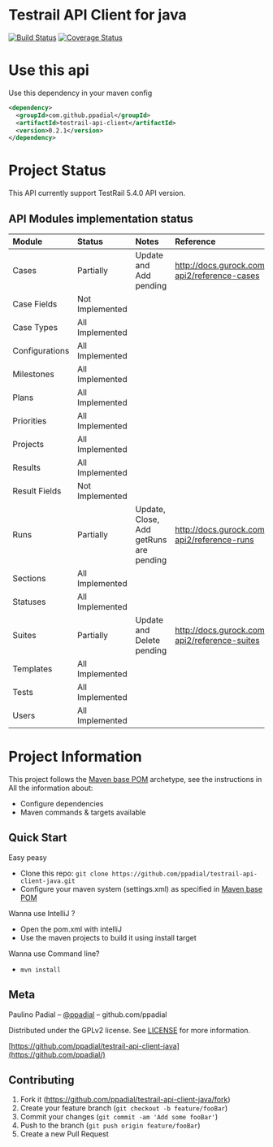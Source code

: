 # Testrail API Client for java
[![Build Status](https://travis-ci.org/ppadial/testrail-api-client-java.svg?branch=master)]((https://travis-ci.org/ppadial/testrail-api-client-java.svg?branch=master)](https://travis-ci.org/ppadial/testrail-api-client-java))
[![Coverage Status](https://coveralls.io/repos/github/ppadial/testrail-api-client-java/badge.svg?branch=master)](https://coveralls.io/github/ppadial/testrail-api-client-java?branch=master)

# Use this api

Use this dependency in your maven config
```xml
<dependency>
  <groupId>com.github.ppadial</groupId>
  <artifactId>testrail-api-client</artifactId>
  <version>0.2.1</version>
</dependency>
```


# Project Status
This API currently support TestRail 5.4.0 API version.

## API Modules implementation status
| Module          | Status          | Notes | Reference |
| :---            | :----           | :---        | :--- |
| Cases           | Partially       | Update and Add pending | http://docs.gurock.com/testrail-api2/reference-cases |
| Case Fields     | Not Implemented | | |
| Case Types      | All Implemented | | |
| Configurations  | All Implemented | | |
| Milestones      | All Implemented | | |
| Plans           | All Implemented | | |
| Priorities      | All Implemented | | |
| Projects        | All Implemented | | |
| Results         | All Implemented | | |
| Result Fields   | Not Implemented | | |
| Runs            | Partially       | Update, Close, Add getRuns are pending | http://docs.gurock.com/testrail-api2/reference-runs |
| Sections        | All Implemented | | |
| Statuses        | All Implemented | | |
| Suites          | Partially       | Update and Delete pending | http://docs.gurock.com/testrail-api2/reference-suites |
| Templates       | All Implemented | | |
| Tests           | All Implemented | | |
| Users           | All Implemented | | |



# Project Information

This project follows the [Maven base POM](https://github.com/ppadial/mavenbase) archetype, see the instructions in 
All the information about:
* Configure dependencies
* Maven commands & targets available

## Quick Start

Easy peasy
* Clone this repo: `git clone https://github.com/ppadial/testrail-api-client-java.git`
* Configure your maven system (settings.xml) as specified in [Maven base POM](https://github.com/ppadial/mavenbase)

Wanna use IntelliJ ?
* Open the pom.xml with intelliJ
* Use the maven projects to build it using install target

Wanna use Command line?
* `mvn install`

## Meta

Paulino Padial – [@ppadial](https://github.com/ppadial) – github.com/ppadial

Distributed under the GPLv2 license. See [LICENSE](LICENSE) for more information.

[https://github.com/ppadial/testrail-api-client-java](https://github.com/ppadial/)

## Contributing

1. Fork it (<https://github.com/ppadial/testrail-api-client-java/fork>)
2. Create your feature branch (`git checkout -b feature/fooBar`)
3. Commit your changes (`git commit -am 'Add some fooBar'`)
4. Push to the branch (`git push origin feature/fooBar`)
5. Create a new Pull Request

<!-- Markdown link & img dfn's -->
[wiki]: https://github.com/ppadial/testrail-api-client-java/wiki